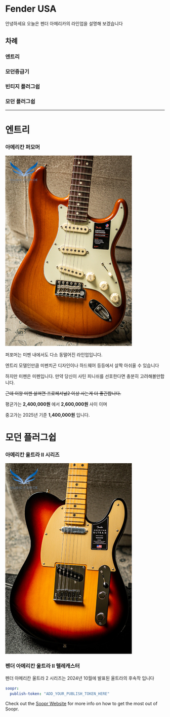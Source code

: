 Fender USA
============= 

안녕하세요 오늘은 펜더 아메리카의 라인업을 설명해 보겠습니다

## 차례

### 엔트리 

### 모던중급기 

### 빈티지 플러그쉽 

### 모던 플러그쉽

* * *
# 엔트리
### 아메리칸 퍼모머


  <img src="https://raw.githubusercontent.com/qodchgfl130/qodchgfl130.github.com/main/a2.jpg" width="400" />


퍼포머는 미펜 내에서도 다소 동떨어진 라인업입니다.

엔트리 모델인만큼 미펜치곤 디자인이나 하드웨어 등등에서 살짝 아쉬울 수 있습니다

하지만 미펜은 미펜입니다. 만약 당신이 사틴 피니쉬를 선호한다면 충분히 고려해볼만합니다.

~~근데 이왕 미펜 살꺼면 프로페셔널2 이상 사는게 더 좋긴합니다.~~

평균가는 **2,400,000원** 에서 **2,600,000원** 사이 이며 

중고가는 2025년 기준 **1,400,000원** 입니다.


















# 모던 플러그쉽
### 아메리칸 울트라 II 시리즈


  <img src="https://raw.githubusercontent.com/qodchgfl130/qodchgfl130.github.com/main/a1.jpg" width="400" />
  <h3>펜더 아메리칸 울트라 II 텔레캐스터</h3>
  
  펜더 아메리칸 울트라 2 시리즈는 2024년 10월에 발표된 울트라의 후속작 입니다

  
   

```yml
soopr:
  publish-token: "ADD_YOUR_PUBLISH_TOKEN_HERE" 
```

Check out the [Soopr Website][soopr-website] for more info on how to get the most out of Soopr.

[soopr-website]: https://www.soopr.co
